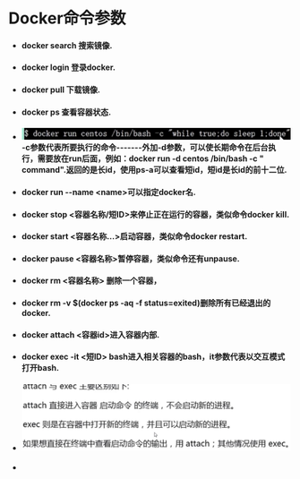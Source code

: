 # Docker命令参数

* #### docker search 搜索镜像.
* #### docker login 登录docker.
* #### docker pull 下载镜像.
* #### docker ps 查看容器状态.
* #### ![](/assets/import.png)-c参数代表所要执行的命令-------外加-d参数，可以使长期命令在后台执行，需要放在run后面，例如：docker run -d centos /bin/bash -c " command".返回的是长id，使用ps-a可以查看短id，短id是长id的前十二位.
* #### docker run --name &lt;name&gt;可以指定docker名.
* #### docker stop &lt;容器名称/短ID&gt;来停止正在运行的容器，类似命令docker kill.
* #### docker start &lt;容器名称...&gt;启动容器，类似命令docker restart.
* #### docker pause &lt;容器名称&gt;暂停容器，类似命令还有unpause.
* #### docker rm &lt;容器名称&gt; 删除一个容器，
* #### docker rm -v $\(docker ps -aq -f status=exited\)删除所有已经退出的docker.
* #### docker attach &lt;容器id&gt;进入容器内部.
* #### docker exec -it &lt;短ID&gt; bash进入相关容器的bash，it参数代表以交互模式打开bash.
* #### ![](/assets/import1.png)
* 


